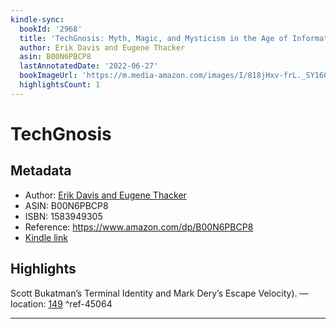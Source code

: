 ```yaml
---
kindle-sync:
  bookId: '2968'
  title: 'TechGnosis: Myth, Magic, and Mysticism in the Age of Information'
  author: Erik Davis and Eugene Thacker
  asin: B00N6PBCP8
  lastAnnotatedDate: '2022-06-27'
  bookImageUrl: 'https://m.media-amazon.com/images/I/818jHxv-frL._SY160.jpg'
  highlightsCount: 1
---
```

# TechGnosis
## Metadata
* Author: [Erik Davis and Eugene Thacker](https://www.amazon.com/Erik-Davis/e/B001H6MRS4/ref=dp_byline_cont_ebooks_1)
* ASIN: B00N6PBCP8
* ISBN: 1583949305
* Reference: https://www.amazon.com/dp/B00N6PBCP8
* [Kindle link](kindle://book?action=open&asin=B00N6PBCP8)

## Highlights
Scott Bukatman’s Terminal Identity and Mark Dery’s Escape Velocity). — location: [149](kindle://book?action=open&asin=B00N6PBCP8&location=149) ^ref-45064

---
